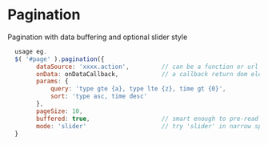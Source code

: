 Pagination
==========

Pagination with data buffering and optional slider style

  ```javascript
    usage eg.
    $( '#page' ).pagination({
          dataSource: 'xxxx.action',         // can be a function or url
          onData: onDataCallback,            // a callback return dom element
          params: {
              query: 'type gte {a}, type lte {z}, time gt {0}',
              sort: 'type asc, time desc'
          },
          pageSize: 10,
          buffered: true,                    // smart enough to pre-read and cache data
          mode: 'slider'                     // try 'slider' in narrow space and 'jumper' in waterfall page
    }
  ```